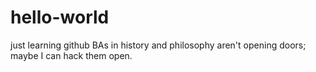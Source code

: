 # hello-world
just learning github
BAs in history and philosophy aren't opening doors; maybe I can hack them open.

